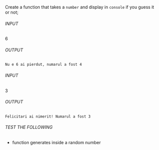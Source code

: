 Create a function that takes a `number` and display in `console` if you guess it or not;

###### INPUT

6

###### OUTPUT

`Nu e 6 ai pierdut, numarul a fost 4`

###### INPUT

3

###### OUTPUT

`Felicitari ai nimerit! Numarul a fost 3`

###### TEST THE FOLLOWING

- function generates inside a random number
